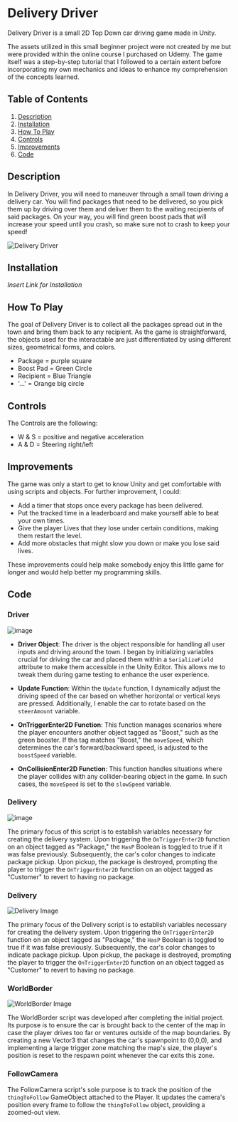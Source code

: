 # Delivery Driver

Delivery Driver is a small 2D Top Down car driving game made in Unity.

The assets utilized in this small beginner project were not created by me but were provided within the online course I purchased on Udemy. The game itself was a step-by-step tutorial that I followed to a certain extent before incorporating my own mechanics and ideas to enhance my comprehension of the concepts learned.

## Table of Contents

1. [Description](#description)
2. [Installation](#installation)
3. [How To Play](#how-to-play)
4. [Controls](#controls)
5. [Improvements](#improvements)
6. [Code](#Code)

## Description

In Delivery Driver, you will need to maneuver through a small town driving a delivery car. You will find packages that need to be delivered, so you pick them up by driving over them and deliver them to the waiting recipients of said packages.
On your way, you will find green boost pads that will increase your speed until you crash, so make sure not to crash to keep your speed!

![Delivery Driver](https://github.com/D0ctro/Portfolio/assets/100345820/3d3909e6-5ab1-46b9-b83b-1e4397758725)

## Installation 

*Insert Link for Installation*

## How To Play

The goal of Delivery Driver is to collect all the packages spread out in the town and bring them back to any recipient. As the game is straightforward, the objects used for the interactable are just differentiated by using different sizes, geometrical forms, and colors. 
- Package = purple square
- Boost Pad = Green Circle
- Recipient = Blue Triangle
- '...' = Orange big circle

## Controls 

The Controls are the following:

- W & S = positive and negative acceleration
- A & D = Steering right/left

## Improvements

The game was only a start to get to know Unity and get comfortable with using scripts and objects. For further improvement, I could:

- Add a timer that stops once every package has been delivered.
- Put the tracked time in a leaderboard and make yourself able to beat your own times.
- Give the player Lives that they lose under certain conditions, making them restart the level.
- Add more obstacles that might slow you down or make you lose said lives.

These improvements could help make somebody enjoy this little game for longer and would help better my programming skills.

## Code

### Driver

![image](https://github.com/D0ctro/Portfolio/assets/100345820/8484918a-cdec-4c3b-bd07-fa9a20af2289)

- **Driver Object**: The driver is the object responsible for handling all user inputs and driving around the town. I began by initializing variables crucial for driving the car and placed them within a `SerializeField` attribute to make them accessible in the Unity Editor. This allows me to tweak them during game testing to enhance the user experience.

- **Update Function**: Within the `Update` function, I dynamically adjust the driving speed of the car based on whether horizontal or vertical keys are pressed. Additionally, I enable the car to rotate based on the `steerAmount` variable.

- **OnTriggerEnter2D Function**: This function manages scenarios where the player encounters another object tagged as "Boost," such as the green booster. If the tag matches "Boost," the `moveSpeed`, which determines the car's forward/backward speed, is adjusted to the `boostSpeed` variable.

- **OnCollisionEnter2D Function**: This function handles situations where the player collides with any collider-bearing object in the game. In such cases, the `moveSpeed` is set to the `slowSpeed` variable.

### Delivery

![image](https://github.com/D0ctro/Portfolio/assets/100345820/3c7d1ffc-1e8d-4022-a00b-58e44e5b061f)

The primary focus of this script is to establish variables necessary for creating the delivery system. Upon triggering the `OnTriggerEnter2D` function on an object tagged as "Package," the `HasP` Boolean is toggled to true if it was false previously. Subsequently, the car's color changes to indicate package pickup. Upon pickup, the package is destroyed, prompting the player to trigger the `OnTriggerEnter2D` function on an object tagged as "Customer" to revert to having no package.

### Delivery

![Delivery Image](https://github.com/D0ctro/Portfolio/assets/100345820/3c7d1ffc-1e8d-4022-a00b-58e44e5b061f)

The primary focus of the Delivery script is to establish variables necessary for creating the delivery system. Upon triggering the `OnTriggerEnter2D` function on an object tagged as "Package," the `HasP` Boolean is toggled to true if it was false previously. Subsequently, the car's color changes to indicate package pickup. Upon pickup, the package is destroyed, prompting the player to trigger the `OnTriggerEnter2D` function on an object tagged as "Customer" to revert to having no package.

### WorldBorder

![WorldBorder Image](https://github.com/D0ctro/Portfolio/assets/100345820/8d6370f9-5e31-49c1-887b-7ed0ae9ee327)

The WorldBorder script was developed after completing the initial project. Its purpose is to ensure the car is brought back to the center of the map in case the player drives too far or ventures outside of the map boundaries. By creating a new Vector3 that changes the car's spawnpoint to (0,0,0), and implementing a large trigger zone matching the map's size, the player's position is reset to the respawn point whenever the car exits this zone.

### FollowCamera

The FollowCamera script's sole purpose is to track the position of the `thingToFollow` GameObject attached to the Player. It updates the camera's position every frame to follow the `thingToFollow` object, providing a zoomed-out view.
